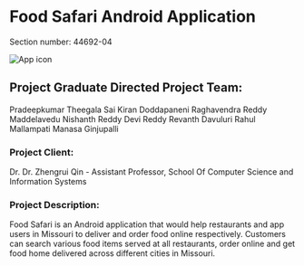 # Food Safari Android Application
Section number: 44692-04

![App icon](https://github.com/saikirandd/Food_Safari/blob/master/app/src/main/res/drawable/appicon%20-%20Copy.png)


## Project Graduate Directed Project Team:
Pradeepkumar Theegala
Sai Kiran Doddapaneni
Raghavendra Reddy Maddelavedu
Nishanth Reddy Devi Reddy
Revanth Davuluri
Rahul Mallampati
Manasa Ginjupalli


### Project Client:
Dr. Dr. Zhengrui Qin - Assistant Professor, School Of Computer Science and Information Systems
### Project Description:
Food Safari is an Android application that would help restaurants and app users in Missouri to deliver and order food online respectively. Customers can search various food items served at all restaurants, order online and get food home delivered across different cities in Missouri.

